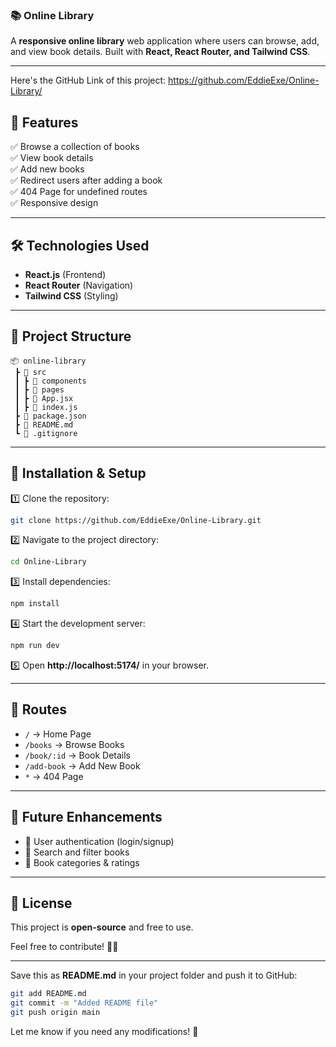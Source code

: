 ### 📚 Online Library  
A **responsive online library** web application where users can browse, add, and view book details. Built with **React, React Router, and Tailwind CSS**.  

---
Here's the GitHub Link of this project: https://github.com/EddieExe/Online-Library/

## 🚀 Features  
✅ Browse a collection of books  
✅ View book details  
✅ Add new books  
✅ Redirect users after adding a book  
✅ 404 Page for undefined routes  
✅ Responsive design  

---

## 🛠️ Technologies Used  
- **React.js** (Frontend)  
- **React Router** (Navigation)  
- **Tailwind CSS** (Styling)  

---

## 📂 Project Structure  
```
📦 online-library
 ┣ 📂 src
 ┃ ┣ 📂 components
 ┃ ┣ 📂 pages
 ┃ ┣ 📜 App.jsx
 ┃ ┣ 📜 index.js
 ┣ 📜 package.json
 ┣ 📜 README.md
 ┗ 📜 .gitignore
```

---

## 🔧 Installation & Setup  
1️⃣ Clone the repository:  
```sh
git clone https://github.com/EddieExe/Online-Library.git
```  
2️⃣ Navigate to the project directory:  
```sh
cd Online-Library
```  
3️⃣ Install dependencies:  
```sh
npm install
```  
4️⃣ Start the development server:  
```sh
npm run dev
```  
5️⃣ Open **http://localhost:5174/** in your browser.  

---

## 📌 Routes  
- `/` → Home Page  
- `/books` → Browse Books  
- `/book/:id` → Book Details  
- `/add-book` → Add New Book  
- `*` → 404 Page  

---

## 🎯 Future Enhancements  
- 📌 User authentication (login/signup)  
- 📌 Search and filter books  
- 📌 Book categories & ratings  

---

## 📜 License  
This project is **open-source** and free to use.  

Feel free to contribute! 🚀✨  

---

Save this as **README.md** in your project folder and push it to GitHub:  
```sh
git add README.md
git commit -m "Added README file"
git push origin main
```  
Let me know if you need any modifications! 🚀
